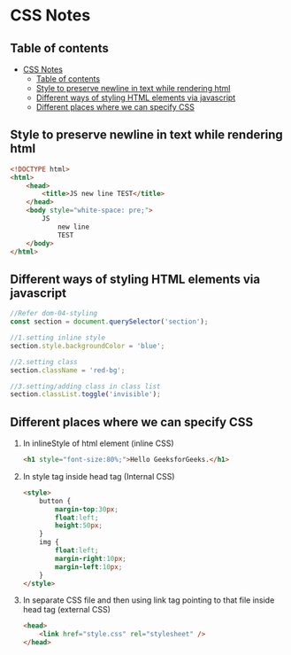 # CSS Notes

## Table of contents
- [CSS Notes](#css-notes)
  - [Table of contents](#table-of-contents)
  - [Style to preserve newline in text while rendering html](#style-to-preserve-newline-in-text-while-rendering-html)
  - [Different ways of styling HTML elements via javascript](#different-ways-of-styling-html-elements-via-javascript)
  - [Different places where we can specify CSS](#different-places-where-we-can-specify-css)

## Style to preserve newline in text while rendering html

```html
<!DOCTYPE html>
<html>
    <head>
        <title>JS new line TEST</title>
    </head>
    <body style="white-space: pre;">
        JS 
            new line 
            TEST
    </body>
</html>
```

## Different ways of styling HTML elements via javascript

```js
//Refer dom-04-styling
const section = document.querySelector('section');

//1.setting inline style
section.style.backgroundColor = 'blue';

//2.setting class
section.className = 'red-bg';

//3.setting/adding class in class list
section.classList.toggle('invisible');
```

## Different places where we can specify CSS

1. In inlineStyle of html element (inline CSS)

    ```html
    <h1 style="font-size:80%;">Hello GeeksforGeeks.</h1>
    ```

2. In style tag inside head tag (Internal CSS)

    ```html
    <style>
        button {
            margin-top:30px;
            float:left;
            height:50px;
        }
        img {
            float:left;
            margin-right:10px;
            margin-left:10px;
        }
    </style>
    ```

3. In separate CSS file and then using link tag pointing to that file inside head tag (external CSS)

    ```html
    <head>
        <link href="style.css" rel="stylesheet" />
    </head>
    ```
